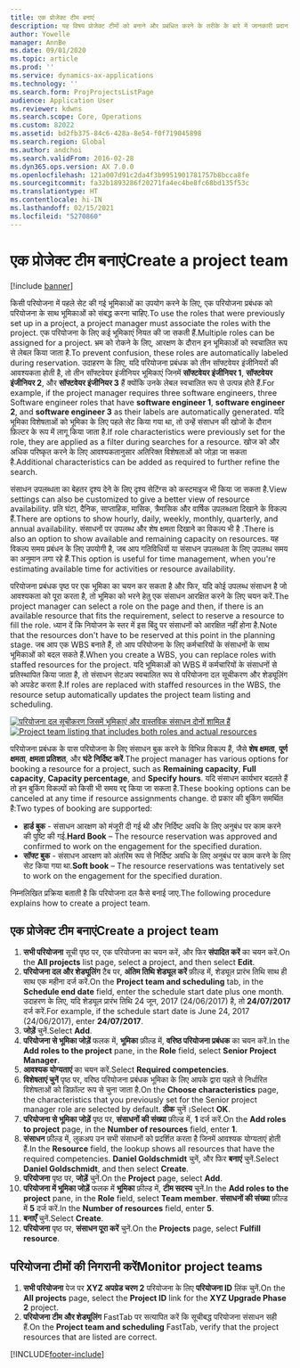 ```yaml
---
title: एक प्रोजेक्ट टीम बनाएं
description: यह विषय प्रोजेक्ट टीमों को बनाने और प्रबंधित करने के तरीके के बारे में जानकारी प्रदान करता है.
author: Yowelle
manager: AnnBe
ms.date: 09/01/2020
ms.topic: article
ms.prod: ''
ms.service: dynamics-ax-applications
ms.technology: ''
ms.search.form: ProjProjectsListPage
audience: Application User
ms.reviewer: kdwns
ms.search.scope: Core, Operations
ms.custom: 82022
ms.assetid: bd2fb375-84c6-428a-8e54-f0f719045898
ms.search.region: Global
ms.author: andchoi
ms.search.validFrom: 2016-02-28
ms.dyn365.ops.version: AX 7.0.0
ms.openlocfilehash: 121a007d91c2da4f3b9951901781757b8bcca8fe
ms.sourcegitcommit: fa32b1893286f20271fa4ec4be8fc68bd135f53c
ms.translationtype: HT
ms.contentlocale: hi-IN
ms.lasthandoff: 02/15/2021
ms.locfileid: "5270860"
---
```

# <a name="create-a-project-team"></a><span data-ttu-id="c6885-103">एक प्रोजेक्ट टीम बनाएं</span><span class="sxs-lookup"><span data-stu-id="c6885-103">Create a project team</span></span>

[!include [banner](../includes/banner.md)]

<span data-ttu-id="c6885-104">किसी परियोजना में पहले सेट की गई भूमिकाओं का उपयोग करने के लिए, एक परियोजना प्रबंधक को परियोजना के साथ भूमिकाओं को संबद्ध करना चाहिए.</span><span class="sxs-lookup"><span data-stu-id="c6885-104">To use the roles that were previously set up in a project, a project manager must associate the roles with the project.</span></span> <span data-ttu-id="c6885-105">एक परियोजना के लिए कई भूमिकाएं नियत की जा सकती हैं.</span><span class="sxs-lookup"><span data-stu-id="c6885-105">Multiple roles can be assigned for a project.</span></span> <span data-ttu-id="c6885-106">भ्रम को रोकने के लिए, आरक्षण के दौरान इन भूमिकाओं को स्वचालित रूप से लेबल किया जाता है.</span><span class="sxs-lookup"><span data-stu-id="c6885-106">To prevent confusion, these roles are automatically labeled during reservation.</span></span> <span data-ttu-id="c6885-107">उदाहरण के लिए, यदि परियोजना प्रबंधक को तीन सॉफ्टवेयर इंजीनियरों की आवश्यकता होती है, तो तीन सॉफ्टवेयर इंजीनियर भूमिकाएं जिनमें **सॉफ्टवेयर इंजीनियर 1**, **सॉफ्टवेयर इंजीनियर 2**, और **सॉफ्टवेयर इंजीनियर 3** हैं क्योंकि उनके लेबल स्वचालित रूप से उत्पन्न होते हैं.</span><span class="sxs-lookup"><span data-stu-id="c6885-107">For example, if the project manager requires three software engineers, three Software engineer roles that have **software engineer 1**, **software engineer 2**, and **software engineer 3** as their labels are automatically generated.</span></span> <span data-ttu-id="c6885-108">यदि भूमिका विशेषताओं को भूमिका के लिए पहले सेट किया गया था, तो उन्हें संसाधन की खोजों के दौरान फ़िल्टर के रूप में लागू किया जाता है.</span><span class="sxs-lookup"><span data-stu-id="c6885-108">If role characteristics were previously set for the role, they are applied as a filter during searches for a resource.</span></span> <span data-ttu-id="c6885-109">खोज को और अधिक परिष्कृत करने के लिए आवश्यकतानुसार अतिरिक्त विशेषताओं को जोड़ा जा सकता है.</span><span class="sxs-lookup"><span data-stu-id="c6885-109">Additional characteristics can be added as required to further refine the search.</span></span>

<span data-ttu-id="c6885-110">संसाधन उपलब्धता का बेहतर दृश्य देने के लिए दृश्य सेटिंग्स को कस्टमाइज भी किया जा सकता है.</span><span class="sxs-lookup"><span data-stu-id="c6885-110">View settings can also be customized to give a better view of resource availability.</span></span> <span data-ttu-id="c6885-111">प्रति घंटा, दैनिक, साप्ताहिक, मासिक, त्रैमासिक और वार्षिक उपलब्धता दिखाने के विकल्प हैं.</span><span class="sxs-lookup"><span data-stu-id="c6885-111">There are options to show hourly, daily, weekly, monthly, quarterly, and annual availability.</span></span> <span data-ttu-id="c6885-112">संसाधनों पर उपलब्ध और शेष क्षमता दिखाने का विकल्प भी है .</span><span class="sxs-lookup"><span data-stu-id="c6885-112">There is also an option to show available and remaining capacity on resources.</span></span> <span data-ttu-id="c6885-113">यह विकल्प समय प्रबंधन के लिए उपयोगी है, जब आप गतिविधियों या संसाधन उपलब्धता के लिए उपलब्ध समय का अनुमान लगा रहे हैं.</span><span class="sxs-lookup"><span data-stu-id="c6885-113">This option is useful for time management, when you're estimating available time for activities or resource availability.</span></span>

<span data-ttu-id="c6885-114">परियोजना प्रबंधक पृष्ठ पर एक भूमिका का चयन कर सकता है और फिर, यदि कोई उपलब्ध संसाधन है जो आवश्यकता को पूरा करता है, तो भूमिका को भरने हेतु एक संसाधन आरक्षित करने के लिए चयन करें.</span><span class="sxs-lookup"><span data-stu-id="c6885-114">The project manager can select a role on the page and then, if there is an available resource that fits the requirement, select to reserve a resource to fill the role.</span></span> <span data-ttu-id="c6885-115">ध्यान दें कि नियोजन के स्तर में इस बिंदु पर संसाधनों को आरक्षित नहीं होना है.</span><span class="sxs-lookup"><span data-stu-id="c6885-115">Note that the resources don't have to be reserved at this point in the planning stage.</span></span> <span data-ttu-id="c6885-116">जब आप एक WBS बनाते हैं, तो आप परियोजना के लिए कर्मचारियों के संसाधनों के साथ भूमिकाओं को बदल सकते हैं.</span><span class="sxs-lookup"><span data-stu-id="c6885-116">When you create a WBS, you can replace roles with staffed resources for the project.</span></span> <span data-ttu-id="c6885-117">यदि भूमिकाओं को WBS में कर्मचारियों के संसाधनों से प्रतिस्थापित किया जाता है, तो संसाधन सेटअप स्वचालित रूप से परियोजना दल सूचीकरण और शेड्यूलिंग को अपडेट करता है.</span><span class="sxs-lookup"><span data-stu-id="c6885-117">If roles are replaced with staffed resources in the WBS, the resource setup automatically updates the project team listing and scheduling.</span></span>

<span data-ttu-id="c6885-118">[![परियोजना दल सूचीकरण जिसमें भूमिकाएं और वास्तविक संसाधन दोनों शामिल हैं](./media/projectresourcing03-1024x368.jpg)](./media/projectresourcing03.jpg)</span><span class="sxs-lookup"><span data-stu-id="c6885-118">[![Project team listing that includes both roles and actual resources](./media/projectresourcing03-1024x368.jpg)](./media/projectresourcing03.jpg)</span></span> 

<span data-ttu-id="c6885-119">परियोजना प्रबंधक के पास परियोजना के लिए संसाधन बुक करने के विभिन्न विकल्प हैं, जैसे **शेष क्षमता**, **पूर्ण क्षमता**, **क्षमता प्रतिशत**, और **घंटे निर्दिष्ट करें**.</span><span class="sxs-lookup"><span data-stu-id="c6885-119">The project manager has various options for booking a resource for a project, such as **Remaining capacity**, **Full capacity**, **Capacity percentage**, and **Specify hours**.</span></span> <span data-ttu-id="c6885-120">यदि संसाधन कार्यभार बदलते हैं तो इन बुकिंग विकल्पों को किसी भी समय रद्द किया जा सकता है.</span><span class="sxs-lookup"><span data-stu-id="c6885-120">These booking options can be canceled at any time if resource assignments change.</span></span> <span data-ttu-id="c6885-121">दो प्रकार की बुकिंग समर्थित है:</span><span class="sxs-lookup"><span data-stu-id="c6885-121">Two types of booking are supported:</span></span>

- <span data-ttu-id="c6885-122">**हार्ड बुक** - संसाधन आरक्षण को मंजूरी दी गई थी और निर्दिष्ट अवधि के लिए अनुबंध पर काम करने की पुष्टि की गई.</span><span class="sxs-lookup"><span data-stu-id="c6885-122">**Hard Book** – The resource reservation was approved and confirmed to work on the engagement for the specified duration.</span></span>
- <span data-ttu-id="c6885-123">**सॉफ्ट बुक** - संसाधन आरक्षण को अंतरिम रूप से निर्दिष्ट अवधि के लिए अनुबंध पर काम करने के लिए सेट किया गया था.</span><span class="sxs-lookup"><span data-stu-id="c6885-123">**Soft book** – The resource reservations was tentatively set to work on the engagement for the specified duration.</span></span>

<span data-ttu-id="c6885-124">निम्नलिखित प्रक्रिया बताती है कि परियोजना दल कैसे बनाई जाए.</span><span class="sxs-lookup"><span data-stu-id="c6885-124">The following procedure explains how to create a project team.</span></span>

## <a name="create-a-project-team"></a><span data-ttu-id="c6885-125">एक प्रोजेक्ट टीम बनाएं</span><span class="sxs-lookup"><span data-stu-id="c6885-125">Create a project team</span></span>

1. <span data-ttu-id="c6885-126">**सभी परियोजना** सूची पृष्ठ पर, एक परियोजना का चयन करें, और फिर **संपादित करें** का चयन करें.</span><span class="sxs-lookup"><span data-stu-id="c6885-126">On the **All projects** list page, select a project, and then select **Edit**.</span></span>
2. <span data-ttu-id="c6885-127">**परियोजना दल और शेड्यूलिंग** टैब पर, **अंतिम तिथि शेड्यूल करें** फ़ील्ड में, शेड्यूल प्रारंभ तिथि साथ ही साथ एक महीना दर्ज करें.</span><span class="sxs-lookup"><span data-stu-id="c6885-127">On the **Project team and scheduling** tab, in the **Schedule end date** field, enter the schedule start date plus one month.</span></span> <span data-ttu-id="c6885-128">उदाहरण के लिए, यदि शेड्यूल प्रारंभ तिथि 24 जून, 2017 (24/06/2017) है, तो **24/07/2017** दर्ज करें.</span><span class="sxs-lookup"><span data-stu-id="c6885-128">For example, if the schedule start date is June 24, 2017 (24/06/2017), enter **24/07/2017**.</span></span>
3. <span data-ttu-id="c6885-129">**जोड़ें** चुनें.</span><span class="sxs-lookup"><span data-stu-id="c6885-129">Select **Add**.</span></span>
4. <span data-ttu-id="c6885-130">**परियोजना से भूमिका जोड़ें** फलक में, **भूमिका** फ़ील्ड में, **वरिष्ठ परियोजना प्रबंधक** का चयन करें.</span><span class="sxs-lookup"><span data-stu-id="c6885-130">In the **Add roles to the project** pane, in the **Role** field, select **Senior Project Manager**.</span></span>
5. <span data-ttu-id="c6885-131">**आवश्यक योग्यताएं** का चयन करें.</span><span class="sxs-lookup"><span data-stu-id="c6885-131">Select **Required competencies**.</span></span>
6. <span data-ttu-id="c6885-132">**विशेषताएं चुनें** पृष्ठ पर, वरिष्ठ परियोजना प्रबंधक भूमिका के लिए आपके द्वारा पहले से निर्धारित विशेषताओं को डिफ़ॉल्ट रूप से चुना जाता है.</span><span class="sxs-lookup"><span data-stu-id="c6885-132">On the **Choose characteristics** page, the characteristics that you previously set for the Senior project manager role are selected by default.</span></span> <span data-ttu-id="c6885-133">**ठीक** चुनें।</span><span class="sxs-lookup"><span data-stu-id="c6885-133">Select **OK**.</span></span>
7. <span data-ttu-id="c6885-134">**परियोजना से भूमिका जोड़ें** पृष्ठ पर, **संसाधनों की संख्या** फ़ील्ड में, **1** दर्ज करें.</span><span class="sxs-lookup"><span data-stu-id="c6885-134">On the **Add roles to project** page, in the **Number of resources** field, enter **1**.</span></span>
8. <span data-ttu-id="c6885-135">**संसाधन** फ़ील्ड में, लुकअप उन सभी संसाधनों को प्रदर्शित करता है जिनमें आवश्यक योग्यताएं होती हैं.</span><span class="sxs-lookup"><span data-stu-id="c6885-135">In the **Resource** field, the lookup shows all resources that have the required competencies.</span></span> <span data-ttu-id="c6885-136">**Daniel Goldschmidt** चुनें, और फिर **बनाएं** चुनें.</span><span class="sxs-lookup"><span data-stu-id="c6885-136">Select **Daniel Goldschmidt**, and then select **Create**.</span></span>
9. <span data-ttu-id="c6885-137">**परियोजना** पृष्ठ पर, **जोड़ें** चुनें.</span><span class="sxs-lookup"><span data-stu-id="c6885-137">On the **Project** page, select **Add**.</span></span>
10. <span data-ttu-id="c6885-138">**परियोजना में भूमिका जोड़ें** फलक में **भूमिका** फ़ील्ड में, **टीम सदस्य** चुनें.</span><span class="sxs-lookup"><span data-stu-id="c6885-138">In the **Add roles to the project** pane, in the **Role** field, select **Team member**.</span></span> <span data-ttu-id="c6885-139">**संसाधनों की संख्या** फ़ील्ड में **5** दर्ज करें.</span><span class="sxs-lookup"><span data-stu-id="c6885-139">In the **Number of resources** field, enter **5**.</span></span>
11. <span data-ttu-id="c6885-140">**बनाएँ** चुनें.</span><span class="sxs-lookup"><span data-stu-id="c6885-140">Select **Create**.</span></span>
12. <span data-ttu-id="c6885-141">**परियोजना** पृष्ठ पर, **संसाधन पूरा करें** चुनें.</span><span class="sxs-lookup"><span data-stu-id="c6885-141">On the **Projects** page, select **Fulfill resource**.</span></span>

## <a name="monitor-project-teams"></a><span data-ttu-id="c6885-142">परियोजना टीमों की निगरानी करें</span><span class="sxs-lookup"><span data-stu-id="c6885-142">Monitor project teams</span></span>
1. <span data-ttu-id="c6885-143">**सभी परियोजना** पेज पर **XYZ अपग्रेड चरण 2** परियोजना के लिए **परियोजना ID** लिंक चुनें.</span><span class="sxs-lookup"><span data-stu-id="c6885-143">On the **All projects** page, select the **Project ID** link for the **XYZ Upgrade Phase 2** project.</span></span>
2. <span data-ttu-id="c6885-144">**परियोजना टीम और शेड्यूलिंग** FastTab पर सत्यापित करें कि सूचीबद्ध परियोजना संसाधन सही हैं.</span><span class="sxs-lookup"><span data-stu-id="c6885-144">On the **Project team and scheduling** FastTab, verify that the project resources that are listed are correct.</span></span>


[!INCLUDE[footer-include](../includes/footer-banner.md)]